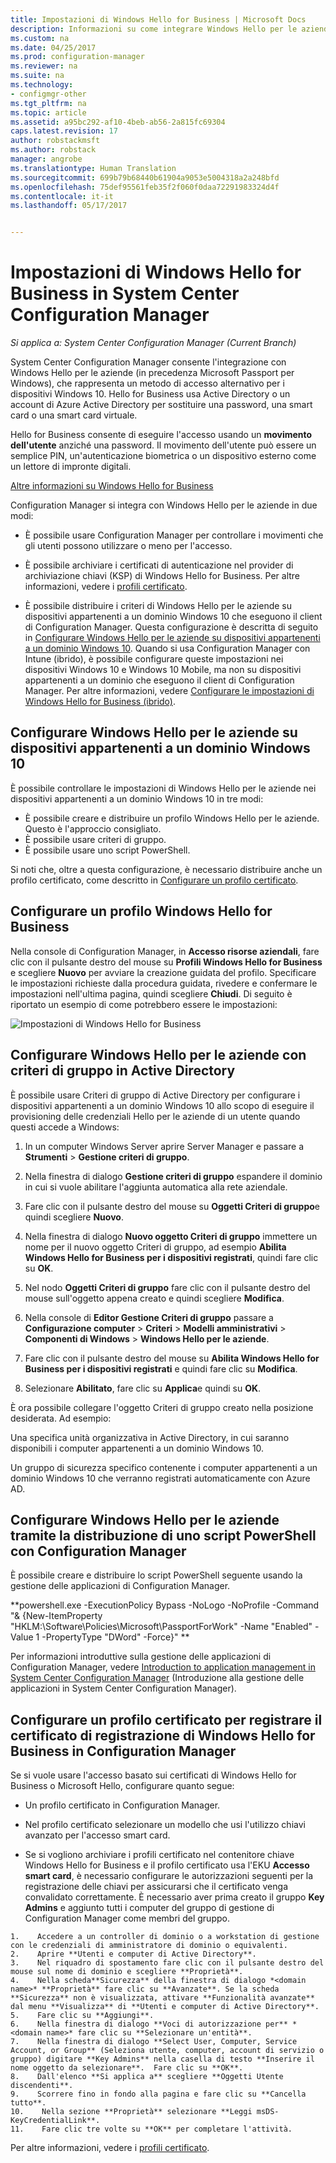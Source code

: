 ```yaml
---
title: Impostazioni di Windows Hello for Business | Microsoft Docs
description: Informazioni su come integrare Windows Hello per le aziende con System Center Configuration Manager.
ms.custom: na
ms.date: 04/25/2017
ms.prod: configuration-manager
ms.reviewer: na
ms.suite: na
ms.technology:
- configmgr-other
ms.tgt_pltfrm: na
ms.topic: article
ms.assetid: a95bc292-af10-4beb-ab56-2a815fc69304
caps.latest.revision: 17
author: robstackmsft
ms.author: robstack
manager: angrobe
ms.translationtype: Human Translation
ms.sourcegitcommit: 699b79b68440b61904a9053e5004318a2a248bfd
ms.openlocfilehash: 75def95561feb35f2f060f0daa72291983324d4f
ms.contentlocale: it-it
ms.lasthandoff: 05/17/2017


---
```

# <a name="windows-hello-for-business-settings-in-system-center-configuration-manager"></a>Impostazioni di Windows Hello for Business in System Center Configuration Manager

*Si applica a: System Center Configuration Manager (Current Branch)*

System Center Configuration Manager consente l'integrazione con Windows Hello per le aziende (in precedenza Microsoft Passport per Windows), che rappresenta un metodo di accesso alternativo per i dispositivi Windows 10. Hello for Business usa Active Directory o un account di Azure Active Directory per sostituire una password, una smart card o una smart card virtuale.  

Hello for Business consente di eseguire l'accesso usando un **movimento dell'utente** anziché una password. Il movimento dell'utente può essere un semplice PIN, un'autenticazione biometrica o un dispositivo esterno come un lettore di impronte digitali.

[Altre informazioni su Windows Hello for Business](https://docs.microsoft.com/windows/access-protection/hello-for-business/hello-identity-verification)

 Configuration Manager si integra con Windows Hello per le aziende in due modi:  

-   È possibile usare Configuration Manager per controllare i movimenti che gli utenti possono utilizzare o meno per l'accesso.  

-   È possibile archiviare i certificati di autenticazione nel provider di archiviazione chiavi (KSP) di Windows Hello for Business. Per altre informazioni, vedere i [profili certificato](introduction-to-certificate-profiles.md).  

- È possibile distribuire i criteri di Windows Hello per le aziende su dispositivi appartenenti a un dominio Windows 10 che eseguono il client di Configuration Manager. Questa configurazione è descritta di seguito in [Configurare Windows Hello per le aziende su dispositivi appartenenti a un dominio Windows 10](#configure-windows-hello-for-business-on-domain-joined-windows-10-devices). Quando si usa Configuration Manager con Intune (ibrido), è possibile configurare queste impostazioni nei dispositivi Windows 10 e Windows 10 Mobile, ma non su dispositivi appartenenti a un dominio che eseguono il client di Configuration Manager. Per altre informazioni, vedere [Configurare le impostazioni di Windows Hello for Business (ibrido)](../../mdm/deploy-use/windows-hello-for-business-settings.md).

## <a name="configure-windows-hello-for-business-on-domain-joined-windows-10-devices"></a>Configurare Windows Hello per le aziende su dispositivi appartenenti a un dominio Windows 10
È possibile controllare le impostazioni di Windows Hello per le aziende nei dispositivi appartenenti a un dominio Windows 10 in tre modi:

- È possibile creare e distribuire un profilo Windows Hello per le aziende. Questo è l'approccio consigliato.
- È possibile usare criteri di gruppo.  
- È possibile usare uno script PowerShell.

Si noti che, oltre a questa configurazione, è necessario distribuire anche un profilo certificato, come descritto in [Configurare un profilo certificato](#configure-a-certificate-profile).

## <a name="configure-a-windows-hello-for-business-profile"></a>Configurare un profilo Windows Hello for Business  

Nella console di Configuration Manager, in **Accesso risorse aziendali**, fare clic con il pulsante destro del mouse su **Profili Windows Hello for Business** e scegliere **Nuovo** per avviare la creazione guidata del profilo. Specificare le impostazioni richieste dalla procedura guidata, rivedere e confermare le impostazioni nell'ultima pagina, quindi scegliere **Chiudi**. Di seguito è riportato un esempio di come potrebbero essere le impostazioni:  

![Impostazioni di Windows Hello for Business](../media/Hello-for-Business-settings.png)

## <a name="configure-windows-hello-for-business-with-group-policy-in-active-directory"></a>Configurare Windows Hello per le aziende con criteri di gruppo in Active Directory  

È possibile usare Criteri di gruppo di Active Directory per configurare i dispositivi appartenenti a un dominio Windows 10 allo scopo di eseguire il provisioning delle credenziali Hello per le aziende di un utente quando questi accede a Windows:

1.  In un computer Windows Server aprire Server Manager e passare a **Strumenti** > **Gestione criteri di gruppo**.    

2.  Nella finestra di dialogo **Gestione criteri di gruppo** espandere il dominio in cui si vuole abilitare l'aggiunta automatica alla rete aziendale.    

3.  Fare clic con il pulsante destro del mouse su **Oggetti Criteri di gruppo**e quindi scegliere **Nuovo**.  

4.  Nella finestra di dialogo **Nuovo oggetto Criteri di gruppo** immettere un nome per il nuovo oggetto Criteri di gruppo, ad esempio **Abilita Windows Hello for Business per i dispositivi registrati**, quindi fare clic su **OK**.  

5.  Nel nodo **Oggetti Criteri di gruppo** fare clic con il pulsante destro del mouse sull'oggetto appena creato e quindi scegliere **Modifica**.  

6.  Nella console di **Editor Gestione Criteri di gruppo** passare a **Configurazione computer** > **Criteri** > **Modelli amministrativi** > **Componenti di Windows** > **Windows Hello per le aziende**.  

7.  Fare clic con il pulsante destro del mouse su **Abilita Windows Hello for Business per i dispositivi registrati**  e quindi fare clic su **Modifica**.   

8.  Selezionare **Abilitato**, fare clic su **Applica**e quindi su **OK**.

È ora possibile collegare l'oggetto Criteri di gruppo creato nella posizione desiderata. Ad esempio:    

   Una specifica unità organizzativa in Active Directory, in cui saranno disponibili i computer appartenenti a un dominio Windows 10.    

   Un gruppo di sicurezza specifico contenente i computer appartenenti a un dominio Windows 10 che verranno registrati automaticamente con Azure AD.    

## <a name="configure-windows-hello-for-business-by-deploying-a-powershell-script-with-configuration-manager"></a>Configurare Windows Hello per le aziende tramite la distribuzione di uno script PowerShell con Configuration Manager    
È possibile creare e distribuire lo script PowerShell seguente usando la gestione delle applicazioni di Configuration Manager.    

**powershell.exe -ExecutionPolicy Bypass -NoLogo -NoProfile -Command "& {New-ItemProperty "HKLM:\Software\Policies\Microsoft\PassportForWork" -Name "Enabled" -Value 1 -PropertyType "DWord" -Force}" ** 

Per informazioni introduttive sulla gestione delle applicazioni di Configuration Manager, vedere [Introduction to application management in System Center Configuration Manager](/sccm/apps/understand/introduction-to-application-management) (Introduzione alla gestione delle applicazioni in System Center Configuration Manager).  

## <a name="configure-a-certificate-profile-to-enroll-the-windows-hello-for-business-enrollment-certificate-in-configuration-manager"></a>Configurare un profilo certificato per registrare il certificato di registrazione di Windows Hello for Business in Configuration Manager  
 Se si vuole usare l'accesso basato sui certificati di Windows Hello for Business o Microsoft Hello, configurare quanto segue:  

-   Un profilo certificato in Configuration Manager.  

-   Nel profilo certificato selezionare un modello che usi l'utilizzo chiavi avanzato per l'accesso smart card.  

-    Se si vogliono archiviare i profili certificato nel contenitore chiave Windows Hello for Business e il profilo certificato usa l'EKU **Accesso smart card**, è necessario configurare le autorizzazioni seguenti per la registrazione delle chiavi per assicurarsi che il certificato venga convalidato correttamente.
È necessario aver prima creato il gruppo **Key Admins** e aggiunto tutti i computer del gruppo di gestione di Configuration Manager come membri del gruppo.

    1.    Accedere a un controller di dominio o a workstation di gestione con le credenziali di amministratore di dominio o equivalenti.
    2.    Aprire **Utenti e computer di Active Directory**.
    3.    Nel riquadro di spostamento fare clic con il pulsante destro del mouse sul nome di dominio e scegliere **Proprietà**.
    4.    Nella scheda**Sicurezza** della finestra di dialogo *<domain name>* **Proprietà** fare clic su **Avanzate**. Se la scheda **Sicurezza** non è visualizzata, attivare **Funzionalità avanzate** dal menu **Visualizza** di **Utenti e computer di Active Directory**.
    5.    Fare clic su **Aggiungi**.
    6.    Nella finestra di dialogo **Voci di autorizzazione per** *<domain name>* fare clic su **Selezionare un'entità**.
    7.    Nella finestra di dialogo **Select User, Computer, Service Account, or Group** (Seleziona utente, computer, account di servizio o gruppo) digitare **Key Admins** nella casella di testo **Inserire il nome oggetto da selezionare**.  Fare clic su **OK**.
    8.    Dall'elenco **Si applica a** scegliere **Oggetti Utente discendenti**.
    9.    Scorrere fino in fondo alla pagina e fare clic su **Cancella tutto**.
    10.    Nella sezione **Proprietà** selezionare **Leggi msDS-KeyCredentialLink**.
    11.    Fare clic tre volte su **OK** per completare l'attività.


 Per altre informazioni, vedere i [profili certificato](introduction-to-certificate-profiles.md).  





